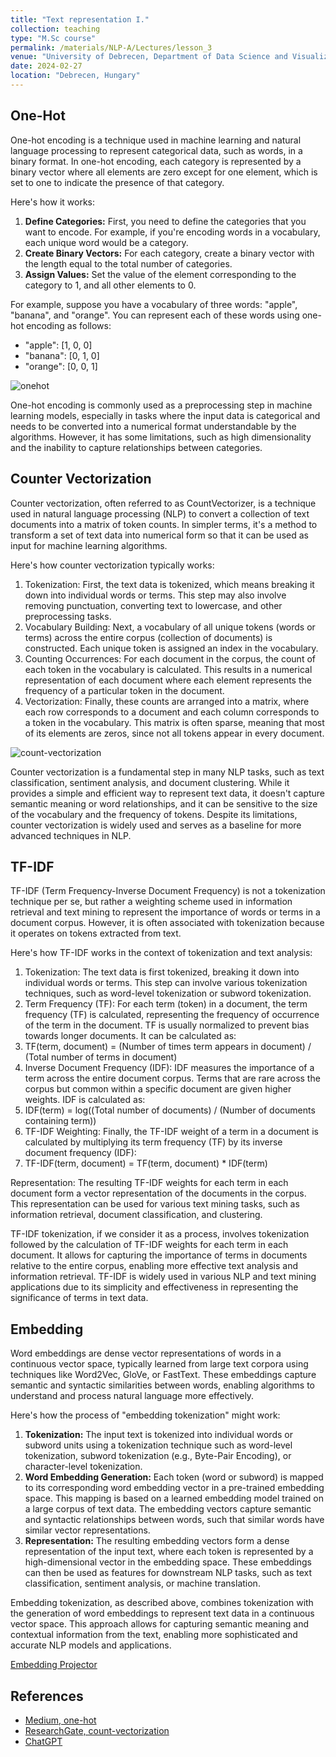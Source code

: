 ```yaml
---
title: "Text representation I."
collection: teaching
type: "M.Sc course"
permalink: /materials/NLP-A/Lectures/lesson_3
venue: "University of Debrecen, Department of Data Science and Visualization"
date: 2024-02-27
location: "Debrecen, Hungary"
---
```


## One-Hot

One-hot encoding is a technique used in machine learning and natural language processing to represent categorical data, such as words, in a binary format. In one-hot encoding, each category is represented by a binary vector where all elements are zero except for one element, which is set to one to indicate the presence of that category.

Here's how it works:

1. <b>Define Categories:</b> First, you need to define the categories that you want to encode. For example, if you're encoding words in a vocabulary, each unique word would be a category.
2. <b>Create Binary Vectors:</b> For each category, create a binary vector with the length equal to the total number of categories.
3. <b>Assign Values:</b> Set the value of the element corresponding to the category to 1, and all other elements to 0.

For example, suppose you have a vocabulary of three words: "apple", "banana", and "orange". You can represent each of these words using one-hot encoding as follows:

- "apple": [1, 0, 0]
- "banana": [0, 1, 0]
- "orange": [0, 0, 1]

<img src="https://robertlakatos.github.io/me/materials/NLP-A/images/onehot.jpg" alt="onehot">

One-hot encoding is commonly used as a preprocessing step in machine learning models, especially in tasks where the input data is categorical and needs to be converted into a numerical format understandable by the algorithms. However, it has some limitations, such as high dimensionality and the inability to capture relationships between categories.

## Counter Vectorization

Counter vectorization, often referred to as CountVectorizer, is a technique used in natural language processing (NLP) to convert a collection of text documents into a matrix of token counts. In simpler terms, it's a method to transform a set of text data into numerical form so that it can be used as input for machine learning algorithms.

Here's how counter vectorization typically works:

1. Tokenization: First, the text data is tokenized, which means breaking it down into individual words or terms. This step may also involve removing punctuation, converting text to lowercase, and other preprocessing tasks.
2. Vocabulary Building: Next, a vocabulary of all unique tokens (words or terms) across the entire corpus (collection of documents) is constructed. Each unique token is assigned an index in the vocabulary.
3. Counting Occurrences: For each document in the corpus, the count of each token in the vocabulary is calculated. This results in a numerical representation of each document where each element represents the frequency of a particular token in the document.
4. Vectorization: Finally, these counts are arranged into a matrix, where each row corresponds to a document and each column corresponds to a token in the vocabulary. This matrix is often sparse, meaning that most of its elements are zeros, since not all tokens appear in every document.

<img src="https://robertlakatos.github.io/me/materials/NLP-A/images/count-vectorization.jpg" alt="count-vectorization">

Counter vectorization is a fundamental step in many NLP tasks, such as text classification, sentiment analysis, and document clustering. While it provides a simple and efficient way to represent text data, it doesn't capture semantic meaning or word relationships, and it can be sensitive to the size of the vocabulary and the frequency of tokens. Despite its limitations, counter vectorization is widely used and serves as a baseline for more advanced techniques in NLP.

## TF-IDF

TF-IDF (Term Frequency-Inverse Document Frequency) is not a tokenization technique per se, but rather a weighting scheme used in information retrieval and text mining to represent the importance of words or terms in a document corpus. However, it is often associated with tokenization because it operates on tokens extracted from text.

Here's how TF-IDF works in the context of tokenization and text analysis:

1. Tokenization: The text data is first tokenized, breaking it down into individual words or terms. This step can involve various tokenization techniques, such as word-level tokenization or subword tokenization.
2. Term Frequency (TF): For each term (token) in a document, the term frequency (TF) is calculated, representing the frequency of occurrence of the term in the document. TF is usually normalized to prevent bias towards longer documents. It can be calculated as:
3. TF(term, document) = (Number of times term appears in document) / (Total number of terms in document)
4. Inverse Document Frequency (IDF): IDF measures the importance of a term across the entire document corpus. Terms that are rare across the corpus but common within a specific document are given higher weights. IDF is calculated as:
5. IDF(term) = log((Total number of documents) / (Number of documents containing term))
6. TF-IDF Weighting: Finally, the TF-IDF weight of a term in a document is calculated by multiplying its term frequency (TF) by its inverse document frequency (IDF):
7. TF-IDF(term, document) = TF(term, document) * IDF(term)

Representation: The resulting TF-IDF weights for each term in each document form a vector representation of the documents in the corpus. This representation can be used for various text mining tasks, such as information retrieval, document classification, and clustering.

TF-IDF tokenization, if we consider it as a process, involves tokenization followed by the calculation of TF-IDF weights for each term in each document. It allows for capturing the importance of terms in documents relative to the entire corpus, enabling more effective text analysis and information retrieval. TF-IDF is widely used in various NLP and text mining applications due to its simplicity and effectiveness in representing the significance of terms in text data.

## Embedding

Word embeddings are dense vector representations of words in a continuous vector space, typically learned from large text corpora using techniques like Word2Vec, GloVe, or FastText. These embeddings capture semantic and syntactic similarities between words, enabling algorithms to understand and process natural language more effectively.

Here's how the process of "embedding tokenization" might work:

1. <b>Tokenization:</b> The input text is tokenized into individual words or subword units using a tokenization technique such as word-level tokenization, subword tokenization (e.g., Byte-Pair Encoding), or character-level tokenization.
2. <b>Word Embedding Generation:</b> Each token (word or subword) is mapped to its corresponding word embedding vector in a pre-trained embedding space. This mapping is based on a learned embedding model trained on a large corpus of text data. The embedding vectors capture semantic and syntactic relationships between words, such that similar words have similar vector representations.
3. <b>Representation:</b> The resulting embedding vectors form a dense representation of the input text, where each token is represented by a high-dimensional vector in the embedding space. These embeddings can then be used as features for downstream NLP tasks, such as text classification, sentiment analysis, or machine translation.

Embedding tokenization, as described above, combines tokenization with the generation of word embeddings to represent text data in a continuous vector space. This approach allows for capturing semantic meaning and contextual information from the text, enabling more sophisticated and accurate NLP models and applications.

[Embedding Projector](https://projector.tensorflow.org/)

## References

- [Medium, one-hot](https://medium.com/@michaeldelsole/what-is-one-hot-encoding-and-how-to-do-it-f0ae272f1179)
- [ResearchGate, count-vectorization](https://www.researchgate.net/figure/Count-Vectorization_fig6_339997426)
- [ChatGPT](https://chat.openai.com)
